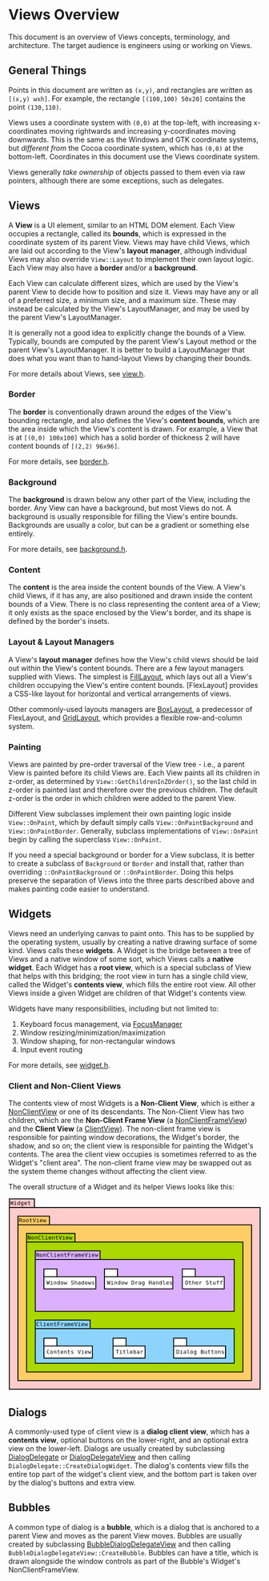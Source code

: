 # Views Overview

This document is an overview of Views concepts, terminology, and architecture.
The target audience is engineers using or working on Views.

## General Things

Points in this document are written as `(x,y)`, and rectangles are written as
`[(x,y) wxh]`. For example, the rectangle `[(100,100) 50x20]` contains the point
`(130,110)`.

Views uses a coordinate system with `(0,0)` at the top-left, with increasing
x-coordinates moving rightwards and increasing y-coordinates moving downwards.
This is the same as the Windows and GTK coordinate systems, but *different from*
the Cocoa coordinate system, which has `(0,0)` at the bottom-left. Coordinates
in this document use the Views coordinate system.

Views generally *take ownership* of objects passed to them even via raw
pointers, although there are some exceptions, such as delegates.

## Views

A **View** is a UI element, similar to an HTML DOM element. Each View occupies a
rectangle, called its **bounds**, which is expressed in the coordinate system of
its parent View. Views may have child Views, which are laid out according to the
View's **layout manager**, although individual Views may also override
`View::Layout` to implement their own layout logic. Each View may also have a
**border** and/or a **background**.

Each View can calculate different sizes, which are used by the View's parent
View to decide how to position and size it. Views may have any or all of a
preferred size, a minimum size, and a maximum size. These may instead be
calculated by the View's LayoutManager, and may be used by the parent View's
LayoutManager.

It is generally not a good idea to explicitly change the bounds of a View.
Typically, bounds are computed by the parent View's Layout method or the parent
View's LayoutManager. It is better to build a LayoutManager that does what you
want than to hand-layout Views by changing their bounds.

For more details about Views, see [view.h].

### Border

The **border** is conventionally drawn around the edges of the View's bounding
rectangle, and also defines the View's **content bounds**, which are the area
inside which the View's content is drawn. For example, a View that is at
`[(0,0) 100x100]` which has a solid border of thickness 2 will have content
bounds of `[(2,2) 96x96]`.

For more details, see [border.h].

### Background

The **background** is drawn below any other part of the View, including the
border. Any View can have a background, but most Views do not. A background is
usually responsible for filling the View's entire bounds. Backgrounds are
usually a color, but can be a gradient or something else entirely.

For more details, see [background.h].

### Content

The **content** is the area inside the content bounds of the View. A View's
child Views, if it has any, are also positioned and drawn inside the content
bounds of a View. There is no class representing the content area of a View; it
only exists as the space enclosed by the View's border, and its shape is defined
by the border's insets.

### Layout & Layout Managers

A View's **layout manager** defines how the View's child views should be laid
out within the View's content bounds. There are a few layout managers supplied
with Views. The simplest is [FillLayout], which lays out all a View's children
occupying the View's entire content bounds. [FlexLayout] provides a CSS-like
layout for horizontal and vertical arrangements of views.

Other commonly-used layouts managers are [BoxLayout], a predecessor of
FlexLayout, and [GridLayout], which provides a flexible row-and-column
system.

### Painting

Views are painted by pre-order traversal of the View tree - i.e., a parent View
is painted before its child Views are. Each View paints all its children in
z-order, as determined by `View::GetChildrenInZOrder()`, so the last child in
z-order is painted last and therefore over the previous children. The default
z-order is the order in which children were added to the parent View.

Different View subclasses implement their own painting logic inside
`View::OnPaint`, which by default simply calls `View::OnPaintBackground` and
`View::OnPaintBorder`. Generally, subclass implementations of `View::OnPaint`
begin by calling the superclass `View::OnPaint`.

If you need a special background or border for a View subclass, it is better to
create a subclass of `Background` or `Border` and install that, rather than
overriding `::OnPaintBackground` or `::OnPaintBorder`. Doing this helps preserve
the separation of Views into the three parts described above and makes painting
code easier to understand.

## Widgets

Views need an underlying canvas to paint onto. This has to be supplied by the
operating system, usually by creating a native drawing surface of some kind.
Views calls these **widgets**. A Widget is the bridge between a tree of Views
and a native window of some sort, which Views calls a **native widget**. Each
Widget has a **root view**, which is a special subclass of View that helps with
this bridging; the root view in turn has a single child view, called the
Widget's **contents view**, which fills the entire root view. All other Views
inside a given Widget are children of that Widget's contents view.

Widgets have many responsibilities, including but not limited to:

1. Keyboard focus management, via [FocusManager]
2. Window resizing/minimization/maximization
3. Window shaping, for non-rectangular windows
4. Input event routing

For more details, see [widget.h].

### Client and Non-Client Views

The contents view of most Widgets is a **Non-Client View**, which is either a
[NonClientView] or one of its descendants. The Non-Client View has two children,
which are the **Non-Client Frame View** (a [NonClientFrameView]) and the
**Client View** (a [ClientView]). The non-client frame view is responsible for
painting window decorations, the Widget's border, the shadow, and so on; the
client view is responsible for painting the Widget's contents. The area the
client view occupies is sometimes referred to as the Widget's "client area". The
non-client frame view may be swapped out as the system theme changes without
affecting the client view.

The overall structure of a Widget and its helper Views looks like this:

![views](views.png)

## Dialogs

A commonly-used type of client view is a **dialog client view**, which has a
**contents view**, optional buttons on the lower-right, and an optional extra
view on the lower-left. Dialogs are usually created by subclassing
[DialogDelegate] or [DialogDelegateView] and then calling
`DialogDelegate::CreateDialogWidget`. The dialog's contents view fills the
entire top part of the widget's client view, and the bottom part is taken over
by the dialog's buttons and extra view.

## Bubbles

A common type of dialog is a **bubble**, which is a dialog that is anchored to a
parent View and moves as the parent View moves. Bubbles are usually created by
subclassing [BubbleDialogDelegateView] and then calling
`BubbleDialogDelegateView::CreateBubble`. Bubbles can have a title, which is
drawn alongside the window controls as part of the Bubble's Widget's
NonClientFrameView.

[BoxLayout]: https://cs.chromium.org/chromium/src/ui/views/layout/box_layout.h
[BubbleDialogDelegateView]: https://cs.chromium.org/chromium/src/ui/views/bubble/bubble_dialog_delegate.h
[ClientView]: https://cs.chromium.org/chromium/src/ui/views/window/client_view.h
[DialogDelegate]: https://cs.chromium.org/chromium/src/ui/views/window/dialog_delegate.h
[DialogDelegateView]: https://cs.chromium.org/chromium/src/ui/views/window/dialog_delegate.h
[FillLayout]: https://cs.chromium.org/chromium/src/ui/views/layout/fill_layout.h
[FocusManager]: https://cs.chromium.org/chromium/src/ui/views/focus/focus_manager.h
[GridLayout]: https://cs.chromium.org/chromium/src/ui/views/layout/grid_layout.h

[NonClientView]: https://cs.chromium.org/chromium/src/ui/views/window/non_client_view.h
[NonClientFrameView]: https://cs.chromium.org/chromium/src/ui/views/window/non_client_view.h
[background.h]: https://cs.chromium.org/chromium/src/ui/views/background.h
[border.h]: https://cs.chromium.org/chromium/src/ui/views/border.h
[canvas.h]: https://cs.chromium.org/chromium/src/ui/gfx/canvas.h
[view.h]: https://cs.chromium.org/chromium/src/ui/views/view.h
[widget.h]: https://cs.chromium.org/chromium/src/ui/views/widget/widget.h
